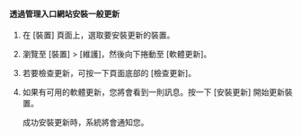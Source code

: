 
#### 透過管理入口網站安裝一般更新

1. 在 [裝置] 頁面上，選取要安裝更新的裝置。

2. 瀏覽至 [裝置] > [維護]，然後向下捲動至 [軟體更新]。

3. 若要檢查更新，可按一下頁面底部的 [檢查更新]。

4. 如果有可用的軟體更新，您將會看到一則訊息。按一下 [安裝更新] 開始更新裝置。

    成功安裝更新時，系統將會通知您。

<!---HONumber=August15_HO6-->